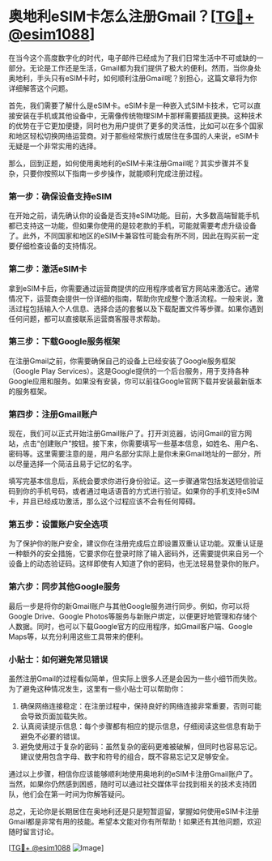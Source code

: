 # 奥地利eSIM卡怎么注册Gmail？[[TG💪+ @esim1088](https://t.me/s/esim1088)]

在当今这个高度数字化的时代，电子邮件已经成为了我们日常生活中不可或缺的一部分。无论是工作还是生活，Gmail都为我们提供了极大的便利。然而，当你身处奥地利，手头只有eSIM卡时，如何顺利注册Gmail呢？别担心，这篇文章将为你详细解答这个问题。

首先，我们需要了解什么是eSIM卡。eSIM卡是一种嵌入式SIM卡技术，它可以直接安装在手机或其他设备中，无需像传统物理SIM卡那样需要插拔更换。这种技术的优势在于它更加便捷，同时也为用户提供了更多的灵活性，比如可以在多个国家和地区轻松切换网络运营商。对于那些经常旅行或居住在多国的人来说，eSIM卡无疑是一个非常实用的选择。

那么，回到正题，如何使用奥地利的eSIM卡来注册Gmail呢？其实步骤并不复杂，只要你按照以下指南一步步操作，就能顺利完成注册过程。

### 第一步：确保设备支持eSIM

在开始之前，请先确认你的设备是否支持eSIM功能。目前，大多数高端智能手机都已支持这一功能，但如果你使用的是较老款的手机，可能就需要考虑升级设备了。此外，不同国家和地区的eSIM卡兼容性可能会有所不同，因此在购买前一定要仔细检查设备的支持情况。

### 第二步：激活eSIM卡

拿到eSIM卡后，你需要通过运营商提供的应用程序或者官方网站来激活它。通常情况下，运营商会提供一份详细的指南，帮助你完成整个激活流程。一般来说，激活过程包括输入个人信息、选择合适的套餐以及下载配置文件等步骤。如果你遇到任何问题，都可以直接联系运营商客服寻求帮助。

### 第三步：下载Google服务框架

在注册Gmail之前，你需要确保自己的设备上已经安装了Google服务框架（Google Play Services）。这是Google提供的一个后台服务，用于支持各种Google应用和服务。如果没有安装，你可以前往Google官网下载并安装最新版本的服务框架。

### 第四步：注册Gmail账户

现在，我们可以正式开始注册Gmail账户了。打开浏览器，访问Gmail的官方网站，点击“创建账户”按钮。接下来，你需要填写一些基本信息，如姓名、用户名、密码等。这里需要注意的是，用户名部分实际上是你未来Gmail地址的一部分，所以尽量选择一个简洁且易于记忆的名字。

填写完基本信息后，系统会要求你进行身份验证。这一步骤通常包括发送短信验证码到你的手机号码，或者通过电话语音的方式进行验证。如果你的手机支持eSIM卡，并且已经成功激活，那么这个过程应该不会有任何障碍。

### 第五步：设置账户安全选项

为了保护你的账户安全，建议你在注册完成后立即设置双重认证功能。双重认证是一种额外的安全措施，它要求你在登录时除了输入密码外，还需要提供来自另一个设备上的动态验证码。这样即使有人知道了你的密码，也无法轻易登录你的账户。

### 第六步：同步其他Google服务

最后一步是将你的新Gmail账户与其他Google服务进行同步。例如，你可以将Google Drive、Google Photos等服务与新账户绑定，以便更好地管理和存储个人数据。同时，也可以下载Google官方的应用程序，如Gmail客户端、Google Maps等，以充分利用这些工具带来的便利。

### 小贴士：如何避免常见错误

虽然注册Gmail的过程看似简单，但实际上很多人还是会因为一些小细节而失败。为了避免这种情况发生，这里有一些小贴士可以帮助你：

1. 确保网络连接稳定：在注册过程中，保持良好的网络连接非常重要，否则可能会导致页面加载失败。
2. 认真阅读提示信息：每个步骤都有相应的提示信息，仔细阅读这些信息有助于避免不必要的错误。
3. 避免使用过于复杂的密码：虽然复杂的密码更难被破解，但同时也容易忘记。建议使用包含字母、数字和符号的组合，既不容易忘记又足够安全。

通过以上步骤，相信你应该能够顺利地使用奥地利的eSIM卡注册Gmail账户了。当然，如果你仍然感到困惑，随时可以通过社交媒体平台找到相关的技术支持团队，他们会在第一时间为你解答疑问。

总之，无论你是长期居住在奥地利还是只是短暂逗留，掌握如何使用eSIM卡注册Gmail都是非常有用的技能。希望本文能对你有所帮助！如果还有其他问题，欢迎随时留言讨论。

[[TG💪+ @esim1088](https://t.me/s/esim1088) ![Image](https://i.postimg.cc/4NQfJmqS/Snipaste-2025-05-13-00-14-12.png)]